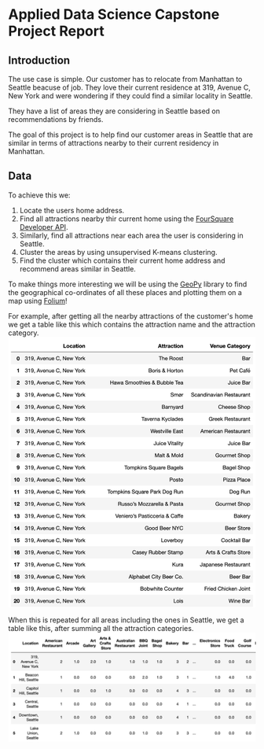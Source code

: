 # Applied Data Science Capstone Project Report

## Introduction
The use case is simple. Our customer has to relocate from Manhattan to Seattle beacuse of job. They love their current residence at 319, Avenue C, New York and were wondering if they could find a similar locality in Seattle.

They have a list of areas they are considering in Seattle based on recommendations by friends. 

The goal of this project is to help find our customer areas in Seattle that are similar in terms of attractions nearby to their current residency in Manhattan.

## Data

To achieve this we:
  1. Locate the users home address.
  2. Find all attractions nearby thir current home using the [FourSquare Developer API](https://developer.foursquare.com/).
  3. Similarly, find all attractions near each area the user is considering in Seattle.
  4. Cluster the areas by using unsupervised K-means clustering.
  5. Find the cluster which contains their current home address and recommend areas similar in Seattle.
  
 To make things more interesting we will be using the [GeoPy](https://geopy.readthedocs.io/en/) library to find the geographical co-ordinates of all these places and plotting them on a map using [Folium](https://python-visualization.github.io/folium/)!

For example, after getting all the nearby attractions of the customer's home we get a table like this which contains the attraction name and the attraction category.
![Manhattan Data](img/manh.png)


When this is repeated for all areas including the ones in Seattle, we get a table like this,  after summing all the attraction categories.
![All_areas_attractions](img/2.png)

